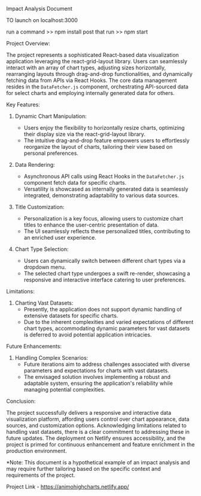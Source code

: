 Impact Analysis Document

TO launch on localhost:3000

run a command >> npm install post that run >> npm start 

Project Overview:

The project represents a sophisticated React-based data visualization application leveraging the react-grid-layout library. Users can seamlessly interact with an array of chart types, adjusting sizes horizontally, rearranging layouts through drag-and-drop functionalities, and dynamically fetching data from APIs via React Hooks. The core data management resides in the `DataFetcher.js` component, orchestrating API-sourced data for select charts and employing internally generated data for others.

Key Features:

1. Dynamic Chart Manipulation:
   - Users enjoy the flexibility to horizontally resize charts, optimizing their display size via the react-grid-layout library.
   - The intuitive drag-and-drop feature empowers users to effortlessly reorganize the layout of charts, tailoring their view based on personal preferences.

2. Data Rendering:
   - Asynchronous API calls using React Hooks in the `DataFetcher.js` component fetch data for specific charts.
   - Versatility is showcased as internally generated data is seamlessly integrated, demonstrating adaptability to various data sources.

3. Title Customization:
   - Personalization is a key focus, allowing users to customize chart titles to enhance the user-centric presentation of data.
   - The UI seamlessly reflects these personalized titles, contributing to an enriched user experience.

4. Chart Type Selection:
   - Users can dynamically switch between different chart types via a dropdown menu.
   - The selected chart type undergoes a swift re-render, showcasing a responsive and interactive interface catering to user preferences.

Limitations:

1. Charting Vast Datasets:
   - Presently, the application does not support dynamic handling of extensive datasets for specific charts.
   - Due to the inherent complexities and varied expectations of different chart types, accommodating dynamic parameters for vast datasets is deferred to avoid potential application intricacies.

Future Enhancements:

1. Handling Complex Scenarios:
   - Future iterations aim to address challenges associated with diverse parameters and expectations for charts with vast datasets.
   - The envisaged solution involves implementing a robust and adaptable system, ensuring the application's reliability while managing potential complexities.

Conclusion:

The project successfully delivers a responsive and interactive data visualization platform, affording users control over chart appearance, data sources, and customization options. Acknowledging limitations related to handling vast datasets, there is a clear commitment to addressing these in future updates. The deployment on Netlify ensures accessibility, and the project is primed for continuous enhancement and feature enrichment in the production environment.

*Note: This document is a hypothetical example of an impact analysis and may require further tailoring based on the specific context and requirements of the project.

Project Link - https://animohighcharts.netlify.app/

